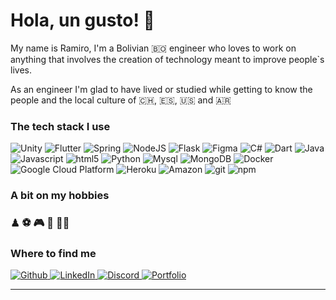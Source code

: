<h1>Hola, un gusto! 👋</h1>

<p>My name is Ramiro, I'm a Bolivian 🇧🇴 engineer who loves to work on anything that involves the creation of technology meant to
improve people`s lives.</p>
<p>As an engineer I'm glad to have lived or studied while getting to know the people and the local culture of 🇨🇭, 🇪🇸, 🇺🇸 and 
🇦🇷</p>

<h3>The tech stack I use</h3>
<p>
  <img alt="Unity" src="https://img.shields.io/badge/Unity-100000?style=for-the-badge&logo=unity&logoColor=white" />
  <img alt="Flutter" src="https://img.shields.io/badge/-Flutter-7bb5f3?style=for-the-badge&logo=flutter&logoColor=white"/>
  <img alt="Spring" src="https://img.shields.io/badge/Spring-6DB33F?style=for-the-badge&logo=spring&logoColor=white" />
  <img alt="NodeJS" src="https://img.shields.io/badge/Node.js-43853D?style=for-the-badge&logo=node.js&logoColor=white" />
  <img alt="Flask" src="https://img.shields.io/badge/Flask-000000?style=for-the-badge&logo=flask&logoColor=white"/>
   <img alt="Figma" src="https://img.shields.io/badge/Figma-100000?style=for-the-badge&logo=dart&logoColor=white" />

  <img alt="C#" src="https://img.shields.io/badge/C%23-239120?style=for-the-badge&logo=c-sharp&logoColor=white" />
  <img alt="Dart" src="https://img.shields.io/badge/-Dart-02569B?style=for-the-badge&logo=dart&logoColor=white"/>
  <img alt="Java" src="https://img.shields.io/badge/Java-ED8B00?style=for-the-badge&logo=java&logoColor=white" />
  <img alt="Javascript" src="https://img.shields.io/badge/JavaScript-F7DF1E?style=for-the-badge&logo=javascript&logoColor=black" />
  <img alt="html5" src="https://img.shields.io/badge/-HTML5-E34F26?style=for-the-badge&logo=html5&logoColor=white" />
  <img alt="Python" src="https://img.shields.io/badge/-Python-45709e?style=for-the-badge&logo=python&logoColor=f8d45e"/> 

  <img alt="Mysql" src="https://img.shields.io/badge/MySQL-00000F?style=for-the-badge&logo=mysql&logoColor=white" />
  <img alt="MongoDB" src="https://img.shields.io/badge/MongoDB-4EA94B?style=for-the-badge&logo=mongodb&logoColor=white" />

  <img alt="Docker" src="https://img.shields.io/badge/-Docker-46a2f1?style=for-the-badge&logo=docker&logoColor=white" />
  <img alt="Google Cloud Platform" src="https://img.shields.io/badge/-Google_Cloud_Platform-1a73e8?style=for-the-badge&logo=google-cloud&logoColor=white" />
  <img alt="Heroku" src="https://img.shields.io/badge/-Heroku-430098?style=for-the-badge&logo=heroku&logoColor=white" />
  <img alt="Amazon" src="https://img.shields.io/badge/Amazon_AWS-232F3E?style=for-the-badge&logo=amazon-aws&logoColor=white" />

  <img alt="git" src="https://img.shields.io/badge/-Git-F05032?style=for-the-badge&logo=git&logoColor=white" />
  <img alt="npm" src="https://img.shields.io/badge/-NPM-CB3837?style=for-the-badge&logo=npm&logoColor=white" />

</p>

<h3>A bit on my hobbies</h3>
<h3>♟ ⚽ ️🎮 🛌 🧑‍💻</h3>

<h3>Where to find me</h3>
<p>
<a href="https://github.com/zphoenixz" target="_blank">
<img alt="Github" src="https://img.shields.io/badge/Zphoenixz-%2312100E.svg?&style=for-the-badge&logo=Github&logoColor=white" />
</a> 
<a href="https://www.linkedin.com/in/ramiro-valdez/" target="_blank">
<img alt="LinkedIn" src="https://img.shields.io/badge/Ramiro_Valdez-%230077B5.svg?&style=for-the-badge&logo=linkedin&logoColor=white" />
</a> 
<a href="https://discord.com/channels/@me" target="_blank">
<img alt="Discord" src="https://img.shields.io/badge/zphoenixz_4158-7289DA?style=for-the-badge&logo=discord&logoColor=white" />
</a> 

<a href="https://bit.ly/ramiro-portfolio" target="_blank">
<img alt="Portfolio" src="https://img.shields.io/badge/my_portfolio-%23EA6568.svg?&style=for-the-badge&logo=portfolio&logoColor=white" />
</a>
</p>


------------
